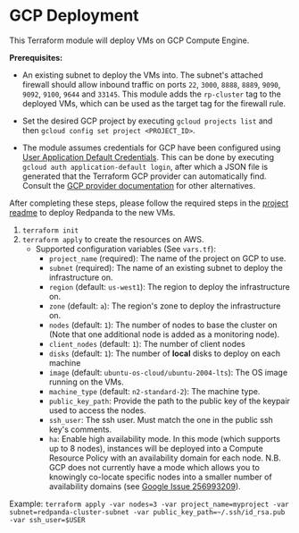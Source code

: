 # GCP Deployment

This Terraform module will deploy VMs on GCP Compute Engine.

**Prerequisites:**

- An existing subnet to deploy the VMs into. The subnet's attached firewall should allow inbound traffic on ports `22`, `3000`, `8888`, `8889`, `9090`, `9092`, `9100`, `9644` and `33145`. This module adds the `rp-cluster` tag to the deployed VMs, which can be used as the target tag for the firewall rule.

- Set the desired GCP project by executing `gcloud projects list` and then `gcloud config set project <PROJECT_ID>`.

- The module assumes credentials for GCP have been configured using 
  [User Application Default Credentials](https://cloud.google.com/sdk/gcloud/reference/auth/application-default). This can be done by executing `gcloud auth application-default login`, after which a JSON file is generated that the Terraform GCP provider can automatically find. Consult the [GCP provider documentation](https://registry.terraform.io/providers/hashicorp/google/latest/docs/guides/provider_reference) for other alternatives.

After completing these steps, please follow the required steps in the [project readme](../README.md) to deploy Redpanda to the new VMs.

1. `terraform init`
2. `terraform apply` to create the resources on AWS.
    - Supported configuration variables (See `vars.tf`):
        - `project_name` (required): The name of the project on GCP to use.
        - `subnet` (required): The name of an existing subnet to deploy the infrastructure on.
        - `region` (default: `us-west1`): The region to deploy the infrastructure on.
        - `zone` (default: `a`): The region's zone to deploy the infrastructure on.
        - `nodes` (default: `1`): The number of nodes to base the cluster on (Note that one additional node is added as a monitoring node).
        - `client_nodes` (default: `1`): The number of client nodes
        - `disks` (default: `1`): The number of **local** disks to deploy on each machine
        - `image` (default: `ubuntu-os-cloud/ubuntu-2004-lts`): The OS image running on the VMs.
        - `machine_type` (default: `n2-standard-2`): The machine type.
        - `public_key_path`: Provide the path to the public key of the keypair used to access the nodes.
        - `ssh_user`: The ssh user. Must match the one in the public ssh key's comments.
        - `ha`: Enable high availability mode. In this mode (which supports up to 8 nodes), instances will be deployed into a Compute Resource Policy with an availability domain for each node. N.B. GCP does not currently have a mode which allows you to knowingly co-locate specific nodes into a smaller number of availability domains (see [Google Issue 256993209](https://issuetracker.google.com/issues/256993209)). 

  Example: `terraform apply -var nodes=3 -var project_name=myproject -var subnet=redpanda-cluster-subnet -var public_key_path=~/.ssh/id_rsa.pub -var ssh_user=$USER`
